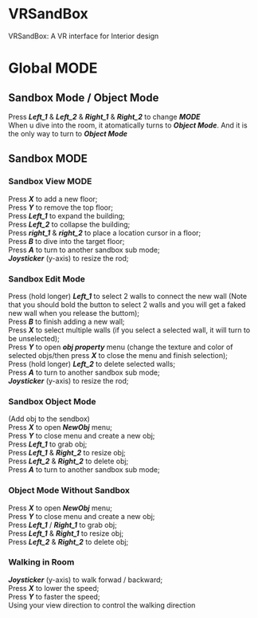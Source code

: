 # VRSandBox
VRSandBox: A VR interface for Interior design

# Global MODE  
## Sandbox Mode / Object Mode  
Press ***Left_1*** & ***Left_2*** & ***Right_1*** & ***Right_2*** to change ***MODE***  
When u dive into the room, it atomatically turns to ***Object Mode***. And it is the only way to turn to ***Object Mode***  

## Sandbox MODE
### Sandbox View MODE
Press ***X*** to add a new floor;  
Press ***Y*** to remove the top floor;  
Press ***Left_1*** to expand the building;  
Press ***Left_2*** to collapse the building;  
Press ***right_1*** & ***right_2*** to place a location cursor in a floor;  
Press ***B*** to dive into the target floor;  
Press ***A*** to turn to another sandbox sub mode;  
***Joysticker*** (y-axis) to resize the rod;  

### Sandbox Edit Mode
Press (hold longer) ***Left_1*** to select 2 walls to connect the new wall (Note that you should bold the button to select 2 walls and you will get a faked new wall when you release the buttom);  
Press ***B*** to finish adding a new wall;  
Press ***X*** to select multiple walls (if you select a selected wall, it will turn to be unselected);  
Press ***Y*** to open ***obj property*** menu (change the texture and color of selected objs/then press ***X*** to close the menu and finish selection);  
Press (hold longer) ***Left_2*** to delete selected walls;  
Press ***A*** to turn to another sandbox sub mode;  
***Joysticker*** (y-axis) to resize the rod;  

### Sandbox Object Mode
(Add obj to the sendbox)  
Press ***X*** to open ***NewObj*** menu;  
Press ***Y*** to close menu and create a new obj;  
Press ***Left_1*** to grab obj;  
Press ***Left_1*** & ***Right_2*** to resize obj;  
Press ***Left_2*** & ***Right_2*** to delete obj;  
Press ***A*** to turn to another sandbox sub mode;  

### Object Mode Without Sandbox
Press ***X*** to open ***NewObj*** menu;  
Press ***Y*** to close menu and create a new obj;  
Press ***Left_1*** / ***Right_1*** to grab obj;  
Press ***Left_1*** & ***Right_1*** to resize obj;  
Press ***Left_2*** & ***Right_2*** to delete obj;  

### Walking in Room
***Joysticker*** (y-axis) to walk forwad / backward;  
Press ***X*** to lower the speed;  
Press ***Y*** to faster the speed;  
Using your view direction to control the walking direction

